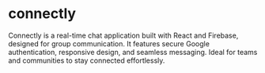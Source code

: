 # connectly
Connectly is a real-time chat application built with React and Firebase, designed for group communication. It features secure Google authentication, responsive design, and seamless messaging. Ideal for teams and communities to stay connected effortlessly.
